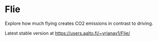 # Flie

Explore how much flying creates CO2 emissions in contrast to driving.

Latest stable version at https://users.aalto.fi/~yrjanav1/Flie/
